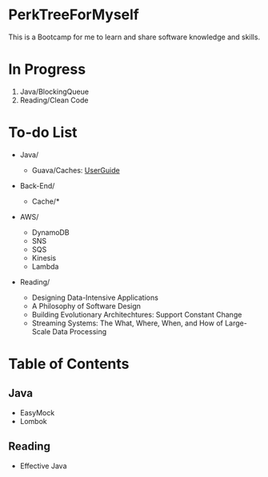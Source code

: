 # PerkTreeForMyself
This is a Bootcamp for me to learn and share software knowledge and skills.

# In Progress
1. Java/BlockingQueue
1. Reading/Clean Code

# To-do List
- Java/
  - Guava/Caches: [UserGuide](https://github.com/google/guava/wiki/CachesExplained)

- Back-End/
  - Cache/*

- AWS/
  - DynamoDB
  - SNS
  - SQS
  - Kinesis
  - Lambda
 
- Reading/
  - Designing Data-Intensive Applications
  - A Philosophy of Software Design
  - Building Evolutionary Architechtures: Support Constant Change
  - Streaming Systems: The What, Where, When, and How of Large-Scale Data Processing

# Table of Contents
## Java
- EasyMock
- Lombok
## Reading
- Effective Java
